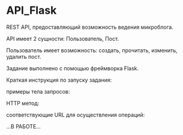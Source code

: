 # API_Flask
REST API, предоставляющий возможность ведения микроблога.

API имеет 2 сущности:
  Пользователь,
  Пост.

Пользователь имеет возможность:
  создать,
  прочитать,
  изменить,
  удалить пост.
  
Задание выполнено с помощью фреймворка Flask.

Краткая инструкция по запуску задания:

примеры тела запросов:

HTTP метод:

соответствующие URL для осуществления операций:


...В РАБОТЕ...
